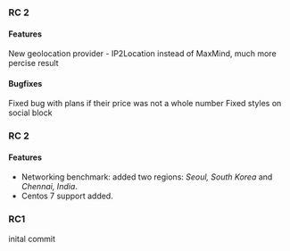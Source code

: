 ### RC 2
#### Features
New geolocation provider - IP2Location instead of MaxMind, much more percise result
#### Bugfixes

Fixed bug with plans if their price was not a whole number
Fixed  styles on social block 

### RC 2

#### Features
* Networking benchmark: added two regions: *Seoul, South Korea* and *Chennai, India*.
* Centos 7 support added.
### RC1
inital commit